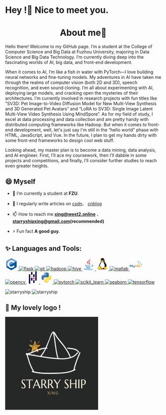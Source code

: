 # Hey !👋 Nice to meet you.

<!--
**Starryship/Starryship** is a ✨ _special_ ✨ repository because its `README.md` (this file) appears on your GitHub profile.

Here are some ideas to get you started:

- 🔭 I’m currently working on ...
- 🌱 I’m currently learning ...
- 👯 I’m looking to collaborate on ...
- 🤔 I’m looking for help with ...
- 💬 Ask me about ...
- 📫 How to reach me: ...
- 😄 Pronouns: ...
- ⚡ Fun fact: ...
-->

<h1 align="center">About me👯</h1>

Hello there! Welcome to my GitHub page. I’m a student at the College of Computer Science and Big Data at Fuzhou University, majoring in Data Science and Big Data Technology. I’m currently diving deep into the fascinating worlds of AI, big data, and front-end development.

When it comes to AI, I’m like a fish in water with PyTorch—I love building neural networks and fine-tuning models. My adventures in AI have taken me through the realms of computer vision (both 2D and 3D), speech recognition, and even sound cloning. I’m all about experimenting with AI, deploying large models, and cracking open the mysteries of their architectures. I’m currently involved in research projects with fun titles like “SV3D: Pet Image-to-Video Diffusion Model for New Multi-View Synthesis and 3D Generated Pet Avatars” and “LoRA to SV3D: Single Image Latent Multi-View Video Synthesis Using MindSpore”. As for my field of study, I excel at data processing and data collection and am pretty handy with distributed computing frameworks like Hadoop. But when it comes to front-end development, well, let's just say I'm still in the “hello world” phase with HTML, JavaScript, and Vue. In the future, I plan to get my hands dirty with some front-end frameworks to design cool web stuff.

Looking ahead, my master plan is to become a data mining, data analysis, and AI engineer. First, I’ll ace my coursework, then I’ll dabble in some projects and competitions, and finally, I’ll consider further studies to reach even greater heights.

<h2 align="left">😄 Myself </h2>
<p align="left">

- 🔭 I’m currently a student at **FZU**.
- 📝 I regularly write articles on
  [csdn](https://blog.csdn.net/2301_76181286?spm=1000.2115.3001.5343)、
  [cnblog](https://home.cnblogs.com/u/starryship)
- 📫 How to reach me **xing@west2.online**
、**starryshipxing@gmail.com(recommended)**

- ⚡ Fun fact **A good guy.**

</p>



<h2 align="left">✨ Languages and Tools:</h2>
<p align="left"> <a href="https://www.cprogramming.com/" target="_blank" rel="noreferrer"> <img src="https://raw.githubusercontent.com/devicons/devicon/master/icons/c/c-original.svg" alt="c" width="40" height="40"/> </a> <a href="https://flask.palletsprojects.com/" target="_blank" rel="noreferrer"> <img src="https://www.vectorlogo.zone/logos/pocoo_flask/pocoo_flask-icon.svg" alt="flask" width="40" height="40"/> </a> <a href="https://git-scm.com/" target="_blank" rel="noreferrer"> <img src="https://www.vectorlogo.zone/logos/git-scm/git-scm-icon.svg" alt="git" width="40" height="40"/> </a> <a href="https://hadoop.apache.org/" target="_blank" rel="noreferrer"> <img src="https://www.vectorlogo.zone/logos/apache_hadoop/apache_hadoop-icon.svg" alt="hadoop" width="40" height="40"/> </a> <a href="https://hive.apache.org/" target="_blank" rel="noreferrer"> <img src="https://www.vectorlogo.zone/logos/apache_hive/apache_hive-icon.svg" alt="hive" width="40" height="40"/> </a> <a href="https://www.java.com" target="_blank" rel="noreferrer"> <img src="https://raw.githubusercontent.com/devicons/devicon/master/icons/java/java-original.svg" alt="java" width="40" height="40"/> </a> <a href="https://www.linux.org/" target="_blank" rel="noreferrer"> <img src="https://raw.githubusercontent.com/devicons/devicon/master/icons/linux/linux-original.svg" alt="linux" width="40" height="40"/> </a> <a href="https://www.mathworks.com/" target="_blank" rel="noreferrer"> <img src="https://upload.wikimedia.org/wikipedia/commons/2/21/Matlab_Logo.png" alt="matlab" width="40" height="40"/> </a> <a href="https://www.mysql.com/" target="_blank" rel="noreferrer"> <img src="https://raw.githubusercontent.com/devicons/devicon/master/icons/mysql/mysql-original-wordmark.svg" alt="mysql" width="40" height="40"/> </a> <a href="https://opencv.org/" target="_blank" rel="noreferrer"> <img src="https://www.vectorlogo.zone/logos/opencv/opencv-icon.svg" alt="opencv" width="40" height="40"/> </a> <a href="https://pandas.pydata.org/" target="_blank" rel="noreferrer"> <img src="https://raw.githubusercontent.com/devicons/devicon/2ae2a900d2f041da66e950e4d48052658d850630/icons/pandas/pandas-original.svg" alt="pandas" width="40" height="40"/> </a> <a href="https://www.python.org" target="_blank" rel="noreferrer"> <img src="https://raw.githubusercontent.com/devicons/devicon/master/icons/python/python-original.svg" alt="python" width="40" height="40"/> </a> <a href="https://pytorch.org/" target="_blank" rel="noreferrer"> <img src="https://www.vectorlogo.zone/logos/pytorch/pytorch-icon.svg" alt="pytorch" width="40" height="40"/> </a> <a href="https://scikit-learn.org/" target="_blank" rel="noreferrer"> <img src="https://upload.wikimedia.org/wikipedia/commons/0/05/Scikit_learn_logo_small.svg" alt="scikit_learn" width="40" height="40"/> </a> <a href="https://seaborn.pydata.org/" target="_blank" rel="noreferrer"> <img src="https://seaborn.pydata.org/_images/logo-mark-lightbg.svg" alt="seaborn" width="40" height="40"/> </a> <a href="https://www.tensorflow.org" target="_blank" rel="noreferrer"> <img src="https://www.vectorlogo.zone/logos/tensorflow/tensorflow-icon.svg" alt="tensorflow" width="40" height="40"/> </a> </p>

<p><img align="center" src="https://github-readme-stats.vercel.app/api/top-langs?username=starryship&show_icons=true&locale=en&layout=compact" alt="starryship" width="300" height="300"/>
<img align="center" src="https://github-readme-streak-stats.herokuapp.com/?user=starryship&" alt="starryship" width="400"/></p>


<h2 align="left">🌱 My lovely logo !</h2>
<p><img align="center" src="image/self.jpg" alt="logo" width="300" height="300" /></p>



